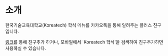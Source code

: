 # 소개

한국기술교육대학교(Koreatech) 학식 메뉴를 카카오톡을 통해 알려주는 플러스 친구입니다.

[링크](http://pf.kakao.com/_ukFxdj)를 통해 친구추가 하거나, 모바일에서 'Koreatech 학식'을 검색하여 친구추가하면 사용하실 수 있습니다.
